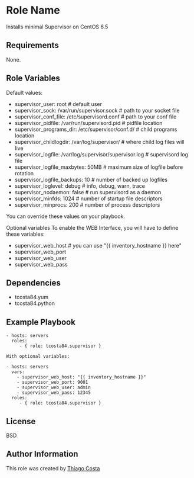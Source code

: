 Role Name
=========

Installs minimal Supervisor on CentOS 6.5

Requirements
------------

None.

Role Variables
--------------

Default values:

* supervisor_user: root                                       # default user
* supervisor_sock: /var/run/supervisor.sock                   # path to your socket file
* supervisor_conf_file: /etc/supervisord.conf                 # path to your conf file
* supervisor_pidfile: /var/run/supervisord.pid                # pidfile location
* supervisor_programs_dir: /etc/supervisor/conf.d/            # child programs location
* supervisor_childlogdir: /var/log/supervisor/                # where child log files will live
* supervisor_logfile: /var/log/supervisor/supervisor.log      # supervisord log file
* supervisor_logfile_maxbytes: 50MB                           # maximum size of logfile before rotation
* supervisor_logfile_backups: 10                              # number of backed up logfiles
* supervisor_loglevel: debug                                  # info, debug, warn, trace
* supervisor_nodaemon: false                                  # run supervisord as a daemon
* supervisor_minfds: 1024                                     # number of startup file descriptors
* supervisor_minprocs: 200                                    # number of process descriptors

You can override these values on your playbook.

Optional variables
To enable the WEB Interface, you will have to define these variables:

* supervisor_web_host # you can use "{{ inventory_hostname }} here"
* supervisor_web_port
* supervisor_web_user
* supervisor_web_pass

Dependencies
------------

* tcosta84.yum
* tcosta84.python

Example Playbook
----------------

    - hosts: servers
      roles:
         - { role: tcosta84.supervisor }

    With optional variables:

    - hosts: servers
      vars:
        - supervisor_web_host: "{{ inventory_hostname }}"
        - supervisor_web_port: 9001
        - supervisor_web_user: admin
        - supervisor_web_pass: 12345
      roles:
         - { role: tcosta84.supervisor }

License
-------

BSD

Author Information
------------------

This role was created by [Thiago Costa](http://thiagocostapy.com)
